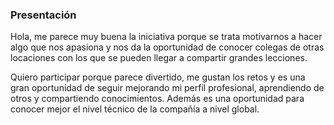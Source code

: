 ### Presentación

Hola, me parece muy buena la iniciativa porque se trata motivarnos a hacer algo que nos apasiona
y nos da la oportunidad de conocer colegas de otras locaciones con los que se pueden llegar a 
compartir grandes lecciones.

Quiero participar porque parece divertido, me gustan los retos y es una gran oportunidad de
seguir mejorando mi perfil profesional, aprendiendo de otros y compartiendo conocimientos.
Además es una oportunidad para conocer mejor el nivel técnico de la compañía a nivel global.
